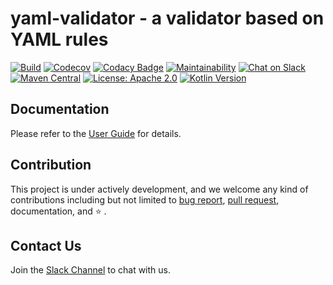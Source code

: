 # yaml-validator - a validator based on YAML rules

[![Build](https://github.com/yaml-validator/yaml-validator/workflows/Build/badge.svg?branch=master)](https://github.com/yaml-validator/yaml-validator/actions?query=branch%3Amaster+event%3Apush+workflow%3A%22Build%22)
[![Codecov](https://codecov.io/gh/yaml-validator/yaml-validator/branch/master/graph/badge.svg?token=7QsMaboevj)](https://codecov.io/gh/yaml-validator/yaml-validator)
[![Codacy Badge](https://api.codacy.com/project/badge/Grade/5e55c50232844fee86d4eb895f2849f3)](https://www.codacy.com?utm_source=github.com&amp;utm_medium=referral&amp;utm_content=yaml-validator/yaml-validator&amp;utm_campaign=Badge_Grade)
[![Maintainability](https://api.codeclimate.com/v1/badges/cbabe3360b884d3b8a03/maintainability)](https://codeclimate.com/github/yaml-validator/yaml-validator/maintainability)
[![Chat on Slack](https://img.shields.io/badge/Chat%20on%20Slack-yaml--validator-brightgreen)](https://join.slack.com/t/yaml-validator/shared_invite/zt-diea76ld-adlYwpdTzFbDiD2jVNLSDA)
[![Maven Central](https://img.shields.io/maven-central/v/com.yaml-validator/yaml-validator-all)](https://mvnrepository.com/artifact/com.yaml-validator/yaml-validator-all)
[![License: Apache 2.0](https://img.shields.io/badge/License-Apache%20v2.0-blue.svg)](https://apache.org)
[![Kotlin Version](https://img.shields.io/badge/Kotlin-1.3.71-blue.svg)](https://kotlinlang.org)

## Documentation

Please refer to the [User Guide](https://yaml-validator.com) for details.

## Contribution

This project is under actively development, and we welcome any kind of contributions including but not limited to [bug report](https://github.com/yaml-validator/yaml-validator/issues/new),
[pull request](https://github.com/yaml-validator/yaml-validator/pulls), documentation, and :star: .

## Contact Us

Join the [Slack Channel](https://join.slack.com/t/yaml-validator/shared_invite/zt-diea76ld-adlYwpdTzFbDiD2jVNLSDA) to chat with us.
